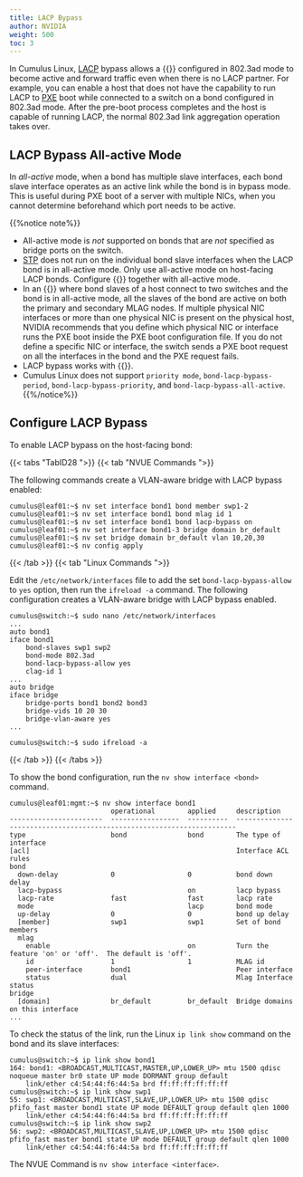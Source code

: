 ```yaml
---
title: LACP Bypass
author: NVIDIA
weight: 500
toc: 3
---
```

In Cumulus Linux, [LACP](## "Link Aggregation Control Protocol") bypass allows a {{<link url="Bonding-Link-Aggregation" text="bond">}} configured in 802.3ad mode to become active and forward traffic even when there is no LACP partner. For example, you can enable a host that does not have the capability to run LACP to [PXE](## "Preboot eXecution Environment") boot while connected to a switch on a bond configured in 802.3ad mode. After the pre-boot process completes and the host is capable of running LACP, the normal 802.3ad link aggregation operation takes over.
<!-- vale off -->
## LACP Bypass All-active Mode
<!-- vale on -->
In *all-active* mode, when a bond has multiple slave interfaces, each bond slave interface operates as an active link while the bond is in bypass mode. This is useful during PXE boot of a server with multiple NICs, when you cannot determine beforehand which port needs to be active.

{{%notice note%}}
- All-active mode is *not* supported on bonds that are *not* specified as bridge ports on the switch.
- [STP](## "Spanning Tree Protocol") does not run on the individual bond slave interfaces when the LACP bond is in all-active mode. Only use all-active mode on host-facing LACP bonds. Configure {{<link url="Spanning-Tree-and-Rapid-Spanning-Tree-STP" text="STP BPDU guard">}} together with all-active mode.
- In an {{<link url="Multi-Chassis-Link-Aggregation-MLAG" text="MLAG deployment">}} where bond slaves of a host connect to two switches and the bond is in all-active mode, all the slaves of the bond are active on both the primary and secondary MLAG nodes. If multiple physical NIC interfaces or more than one physical NIC is present on the physical host, NVIDIA recommends that you define which physical NIC or interface runs the PXE boot inside the PXE boot configuration file. If you do not define a specific NIC or interface, the switch sends a PXE boot request on all the interfaces in the bond and the PXE request fails.
- LACP bypass works with {{<link url="EVPN-Multihoming/#supported-features" text="EVPN multihoming">}}.
- Cumulus Linux does not support `priority mode`, `bond-lacp-bypass-period`, `bond-lacp-bypass-priority`, and `bond-lacp-bypass-all-active`.
{{%/notice%}}

## Configure LACP Bypass

To enable LACP bypass on the host-facing bond:

{{< tabs "TabID28 ">}}
{{< tab "NVUE Commands ">}}

The following commands create a VLAN-aware bridge with LACP bypass enabled:

```
cumulus@leaf01:~$ nv set interface bond1 bond member swp1-2
cumulus@leaf01:~$ nv set interface bond1 bond mlag id 1
cumulus@leaf01:~$ nv set interface bond1 bond lacp-bypass on
cumulus@leaf01:~$ nv set interface bond1-3 bridge domain br_default
cumulus@leaf01:~$ nv set bridge domain br_default vlan 10,20,30
cumulus@leaf01:~$ nv config apply
```

{{< /tab >}}
{{< tab "Linux Commands ">}}

Edit the `/etc/network/interfaces` file to add the set `bond-lacp-bypass-allow` to `yes` option, then run the `ifreload -a` command. The following configuration creates a VLAN-aware bridge with LACP bypass enabled.

```
cumulus@switch:~$ sudo nano /etc/network/interfaces
...
auto bond1
iface bond1
    bond-slaves swp1 swp2
    bond-mode 802.3ad
    bond-lacp-bypass-allow yes
    clag-id 1
...
auto bridge
iface bridge
    bridge-ports bond1 bond2 bond3
    bridge-vids 10 20 30
    bridge-vlan-aware yes
...
```

```
cumulus@switch:~$ sudo ifreload -a
```

{{< /tab >}}
{{< /tabs >}}

To show the bond configuration, run the `nv show interface <bond>` command.

```
cumulus@leaf01:mgmt:~$ nv show interface bond1
                         operational        applied     description
-----------------------  -----------------  ----------  ----------------------------------------------------------------------
type                     bond               bond        The type of interface
[acl]                                                   Interface ACL rules
bond
  down-delay             0                  0           bond down delay
  lacp-bypass                               on          lacp bypass
  lacp-rate              fast               fast        lacp rate
  mode                                      lacp        bond mode
  up-delay               0                  0           bond up delay
  [member]               swp1               swp1        Set of bond members
  mlag
    enable                                  on          Turn the feature 'on' or 'off'.  The default is 'off'.
    id                   1                  1           MLAG id
    peer-interface       bond1                          Peer interface
    status               dual                           Mlag Interface status
bridge
  [domain]               br_default         br_default  Bridge domains on this interface
...
```

To check the status of the link, run the Linux `ip link show` command on the bond and its slave interfaces:

```
cumulus@switch:~$ ip link show bond1
164: bond1: <BROADCAST,MULTICAST,MASTER,UP,LOWER_UP> mtu 1500 qdisc noqueue master br0 state UP mode DORMANT group default
    link/ether c4:54:44:f6:44:5a brd ff:ff:ff:ff:ff:ff
cumulus@switch:~$ ip link show swp1
55: swp1: <BROADCAST,MULTICAST,SLAVE,UP,LOWER_UP> mtu 1500 qdisc pfifo_fast master bond1 state UP mode DEFAULT group default qlen 1000
    link/ether c4:54:44:f6:44:5a brd ff:ff:ff:ff:ff:ff
cumulus@switch:~$ ip link show swp2
56: swp2: <BROADCAST,MULTICAST,SLAVE,UP,LOWER_UP> mtu 1500 qdisc pfifo_fast master bond1 state UP mode DEFAULT group default qlen 1000
    link/ether c4:54:44:f6:44:5a brd ff:ff:ff:ff:ff:ff
```

The NVUE Command is `nv show interface <interface>`.
